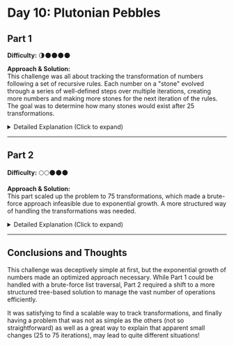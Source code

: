 # Day 10: Plutonian Pebbles

## Part 1  
**Difficulty:** 🌗🌑🌑🌑🌑  

**Approach & Solution:**  
This challenge was all about tracking the transformation of numbers following a set of recursive rules. Each number on a "stone" evolved through a series of well-defined steps over multiple iterations, creating more numbers and making more stones for the next iteration of the rules. The goal was to determine how many stones would exist after 25 transformations.

<details>  
<summary>Detailed Explanation (Click to expand)</summary>  

The approach involved using a linked list (`std::list<long>`) to store and manipulate the numbers efficiently, as elements needed to be inserted dynamically. The key transformation rules were:  

1. If a number was `0`, it turned into `1`.  
2. If a number had an even number of digits, it was split into two parts.  
3. Otherwise, the number was multiplied by `2024`.  

To implement this, not to overcomplexify, we just had a brute force approach using:

- A helper function `getDigits` determined the number of digits in a given number.  
- Another function `getSplit` split a number into two halves when needed.  
- The `iterateStones` function iterated over the list, applying transformations according to the rules.  

The process was repeated 25 times, as required by the problem statement, and the final count of stones was printed as the result.

</details>  

---

## Part 2  
**Difficulty:** 🌕🌕🌑🌑🌑

**Approach & Solution:**  
This part scaled up the problem to 75 transformations, which made a brute-force approach infeasible due to exponential growth. A more structured way of handling the transformations was needed.

<details>  
<summary>Detailed Explanation (Click to expand)</summary>  

Instead of using a list, a more optimized approach using a tree-like structure was implemented:  

1. A `Node` structure was introduced to represent each stone in a tree.  
2. Each node stored its value and its children (`left` and `right`), allowing us to track the recursive expansion more efficiently.  
3. A `depthMap` was used to cache results and avoid recomputation.  

Key optimizations included:  
- Using `std::set<Node*>` to store and retrieve nodes efficiently.  
- Recursively developing the tree while keeping track of transformations at each depth.  
- Storing previously computed results to avoid redundant calculations, i.e using the depth map of a node with same value that was generated before.

This optimized approach allowed for an efficient solution to the problem, even with 75 iterations, leading to the final answer.
The key here was to know that the different numbers were independent, so you do not worry about their order or relation and can treat each node in input as a different root, but with possible similar or equal numbers in their road to the leaves.

</details>  

---

## Conclusions and Thoughts  
This challenge was deceptively simple at first, but the exponential growth of numbers made an optimized approach necessary. While Part 1 could be handled with a brute-force list traversal, Part 2 required a shift to a more structured tree-based solution to manage the vast number of operations efficiently.  

It was satisfying to find a scalable way to track transformations, and finally having a problem that was not as simple as the others (not so straightforward) as well as a great way to explain that apparent small changes (25 to 75 iterations), may lead to quite different situations!
